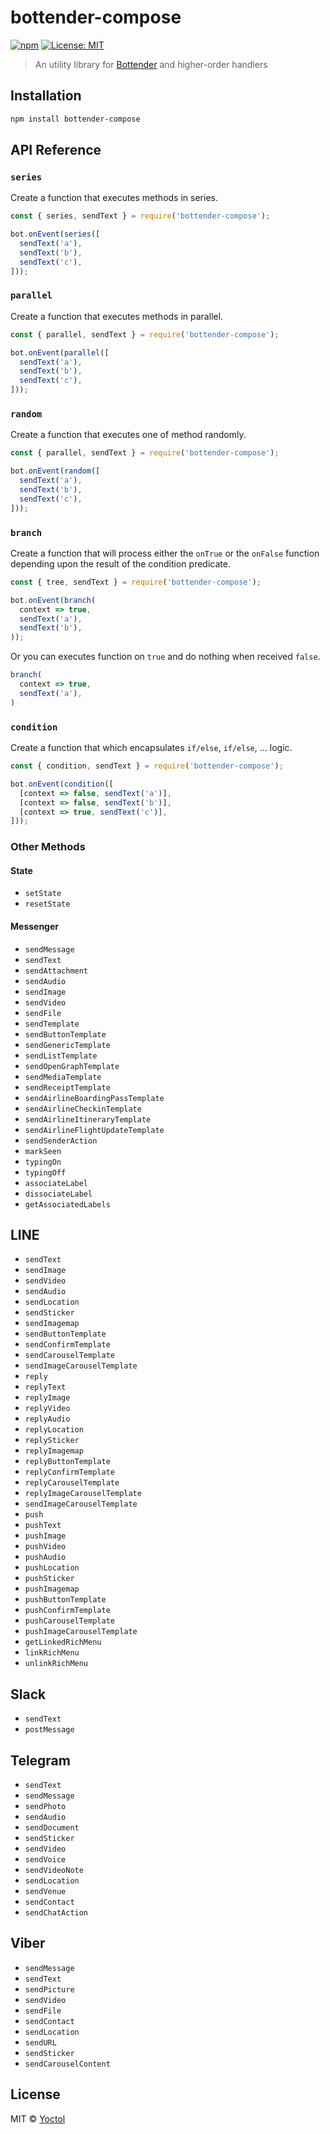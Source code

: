 # bottender-compose

[![npm](https://img.shields.io/npm/v/bottender-compose.svg?style=flat-square)](https://www.npmjs.com/package/bottender-compose)
[![License: MIT](https://img.shields.io/badge/License-MIT-yellow.svg)](https://opensource.org/licenses/MIT)

> An utility library for [Bottender](github.com/Yoctol/bottender) and higher-order handlers

## Installation

```sh
npm install bottender-compose
```

## API Reference

### `series`

Create a function that executes methods in series.

```js
const { series, sendText } = require('bottender-compose');

bot.onEvent(series([
  sendText('a'),
  sendText('b'),
  sendText('c'),
]));
```

### `parallel`

Create a function that executes methods in parallel.

```js
const { parallel, sendText } = require('bottender-compose');

bot.onEvent(parallel([
  sendText('a'),
  sendText('b'),
  sendText('c'),
]));
```

### `random`

Create a function that executes one of method randomly.

```js
const { parallel, sendText } = require('bottender-compose');

bot.onEvent(random([
  sendText('a'),
  sendText('b'),
  sendText('c'),
]));
```

### `branch`

Create a function that will process either the `onTrue` or the `onFalse` function depending upon the result of the condition predicate.

```js
const { tree, sendText } = require('bottender-compose');

bot.onEvent(branch(
  context => true,
  sendText('a'),
  sendText('b'),
));
```

Or you can executes function on `true` and do nothing when received `false`.

```js
branch(
  context => true,
  sendText('a'),
)
```

### `condition`

Create a function that which encapsulates `if/else`, `if/else`, ... logic.

```js
const { condition, sendText } = require('bottender-compose');

bot.onEvent(condition([
  [context => false, sendText('a')],
  [context => false, sendText('b')],
  [context => true, sendText('c')],
]));
```

### Other Methods

#### State

* `setState`
* `resetState`

#### Messenger

* `sendMessage`
* `sendText`
* `sendAttachment`
* `sendAudio`
* `sendImage`
* `sendVideo`
* `sendFile`
* `sendTemplate`
* `sendButtonTemplate`
* `sendGenericTemplate`
* `sendListTemplate`
* `sendOpenGraphTemplate`
* `sendMediaTemplate`
* `sendReceiptTemplate`
* `sendAirlineBoardingPassTemplate`
* `sendAirlineCheckinTemplate`
* `sendAirlineItineraryTemplate`
* `sendAirlineFlightUpdateTemplate`
* `sendSenderAction`
* `markSeen`
* `typingOn`
* `typingOff`
* `associateLabel`
* `dissociateLabel`
* `getAssociatedLabels`

## LINE

* `sendText`
* `sendImage`
* `sendVideo`
* `sendAudio`
* `sendLocation`
* `sendSticker`
* `sendImagemap`
* `sendButtonTemplate`
* `sendConfirmTemplate`
* `sendCarouselTemplate`
* `sendImageCarouselTemplate`
* `reply`
* `replyText`
* `replyImage`
* `replyVideo`
* `replyAudio`
* `replyLocation`
* `replySticker`
* `replyImagemap`
* `replyButtonTemplate`
* `replyConfirmTemplate`
* `replyCarouselTemplate`
* `replyImageCarouselTemplate`
* `sendImageCarouselTemplate`
* `push`
* `pushText`
* `pushImage`
* `pushVideo`
* `pushAudio`
* `pushLocation`
* `pushSticker`
* `pushImagemap`
* `pushButtonTemplate`
* `pushConfirmTemplate`
* `pushCarouselTemplate`
* `pushImageCarouselTemplate`
* `getLinkedRichMenu`
* `linkRichMenu`
* `unlinkRichMenu`

## Slack

* `sendText`
* `postMessage`

## Telegram

* `sendText`
* `sendMessage`
* `sendPhoto`
* `sendAudio`
* `sendDocument`
* `sendSticker`
* `sendVideo`
* `sendVoice`
* `sendVideoNote`
* `sendLocation`
* `sendVenue`
* `sendContact`
* `sendChatAction`

## Viber

* `sendMessage`
* `sendText`
* `sendPicture`
* `sendVideo`
* `sendFile`
* `sendContact`
* `sendLocation`
* `sendURL`
* `sendSticker`
* `sendCarouselContent`

## License

MIT © [Yoctol](https://github.com/Yoctol/bottender-compose)
